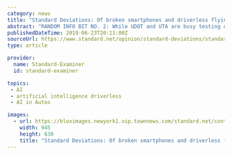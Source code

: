 ```yaml
---
category: news
title: "Standard Deviations: Of broken smartphones and driverless flying cars"
abstract: "RANDOM INFO BIT NO. 2: While UDOT and UTA are busy testing driverless cars, aviation companies are ... it’s that only suckers trust machines and their artificial intelligence. Sure, in a mall taxi that tops out at 15 mph it may not seem that life ..."
publishedDateTime: 2019-06-23T20:11:00Z
sourceUrl: https://www.standard.net/opinion/standard-deviations/standard-deviations-of-broken-smartphones-and-driverless-flying-cars/article_982f5b07-c596-5084-89f5-8fd9fbd662aa.html
type: article

provider:
  name: Standard-Examiner
  id: standard-examiner

topics:
 - AI
 - artificial intelligence driverless
 - AI in Autos

images:
  - url: https://bloximages.newyork1.vip.townnews.com/standard.net/content/tncms/assets/v3/editorial/e/c7/ec7ae567-31b5-58ac-b7b5-bbdac09d79b1/5d03dde80f713.image.jpg?resize=945%2C630
    width: 945
    height: 630
    title: "Standard Deviations: Of broken smartphones and driverless flying cars"
---
```

